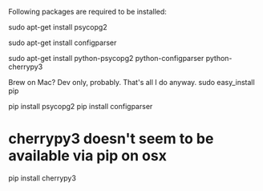 Following packages are required to be installed:

sudo apt-get install psycopg2   

sudo apt-get install configparser    

sudo apt-get install python-psycopg2 python-configparser python-cherrypy3  

Brew on Mac? Dev only, probably. That's all I do anyway.
sudo easy_install pip

pip install psycopg2
pip install configparser
# cherrypy3 doesn't seem to be available via pip on osx
pip install cherrypy3


